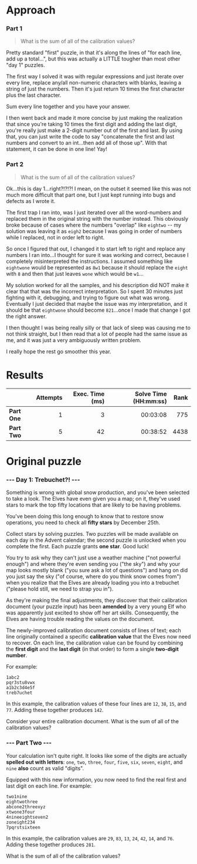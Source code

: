 # Approach
### Part 1
> What is the sum of all of the calibration values?

Pretty standard "first" puzzle, in that it's along the lines of "for each line, add up a total...", but this was actually a LITTLE
tougher than most other "day 1" puzzles.

The first way I solved it was with regular expressions and just iterate over every line, replace any/all non-numeric characters with
blanks, leaving a string of just the numbers. Then it's just return 10 times the first character plus the last character.

Sum every line together and you have your answer.

I then went back and made it more concise by just making the realization that since you're taking 10 times the first digit and adding
the last digit, you're really just make a 2-digit number out of the first and last. By using that, you can just write the code
to say "concatenate the first and last numbers and convert to an int...then add all of those up". With that statement, it can
be done in one line! Yay!

### Part 2
> What is the sum of all of the calibration values?

Ok...this is day 1...right?!?!?! I mean, on the outset it seemed like this was not much more difficult that part one, but
I just kept running into bugs and defects as I wrote it.

The first trap I ran into, was I just iterated over all the word-numbers and replaced them in the original string with the
number instead. This obviously broke because of cases where the numbers "overlap" like `eightwo` -- my solution was leaving it
as `eigh2` because I was going in order of numbers while I replaced, not in order left to right.

So once I figured that out, I changed it to start left to right and replace any numbers I ran into...I thought for sure it was
working and correct, because I completely misinterpreted the instructions. I assumed something like `eightwone` would be
represented as `8w1` because it should replace the `eight` with `8` and then that just leaves `wone` which would be `w1`...

My solution worked for all the samples, and his description did NOT make it clear that that was the incorrect interpretation.
So I spent 30 minutes just fighting with it, debugging, and trying to figure out what was wrong. Eventually I just decided that
maybe the issue was my interpretation, and it should be that `eightwone` should become `821`...once I made that change
I got the right answer.

I then thought I was being really silly or that lack of sleep was causing me to not think straight, but I then read that a
lot of people had the same issue as me, and it was just a very ambiguously written problem.

I really hope the rest go smoother this year.

# Results

|              | Attempts | Exec. Time (ms) | Solve Time (HH:mm:ss) | Rank |
|--------------|---------:|----------------:|----------------------:|-----:|
| **Part One** |        1 |               3 |              00:03:08 |  775 |
| **Part Two** |        5 |              42 |              00:38:52 | 4438 |

# Original puzzle
### --- Day 1: Trebuchet?! ---
Something is wrong with global snow production, and you've been selected to take a look. The Elves have even given you a map; on it, they've used stars to mark the top fifty locations that are likely to be having problems.

You've been doing this long enough to know that to restore snow operations, you need to check all **fifty stars** by December 25th.

Collect stars by solving puzzles. Two puzzles will be made available on each day in the Advent calendar; the second puzzle is unlocked when you complete the first. Each puzzle grants **one star**. Good luck!

You try to ask why they can't just use a weather machine ("not powerful enough") and where they're even sending you ("the sky") and why your map looks mostly blank ("you sure ask a lot of questions") and hang on did you just say the sky ("of course, where do you think snow comes from") when you realize that the Elves are already loading you into a trebuchet ("please hold still, we need to strap you in").

As they're making the final adjustments, they discover that their calibration document (your puzzle input) has been **amended** by a very young Elf who was apparently just excited to show off her art skills. Consequently, the Elves are having trouble reading the values on the document.

The newly-improved calibration document consists of lines of text; each line originally contained a specific **calibration value** that the Elves now need to recover. On each line, the calibration value can be found by combining the **first digit** and the **last digit** (in that order) to form a single **two-digit number**.

For example:
```
1abc2
pqr3stu8vwx
a1b2c3d4e5f
treb7uchet
```
In this example, the calibration values of these four lines are `12`, `38`, `15`, and `77`. Adding these together produces `142`.

Consider your entire calibration document. What is the sum of all of the calibration values?

### --- Part Two ---
Your calculation isn't quite right. It looks like some of the digits are actually **spelled out with letters**: `one`, `two`, `three`, `four`, `five`, `six`, `seven`, `eight`, and `nine` **also** count as valid "digits".

Equipped with this new information, you now need to find the real first and last digit on each line. For example:
```
two1nine
eightwothree
abcone2threexyz
xtwone3four
4nineeightseven2
zoneight234
7pqrstsixteen
```
In this example, the calibration values are `29`, `83`, `13`, `24`, `42`, `14`, and `76`. Adding these together produces `281`.

What is the sum of all of the calibration values?
